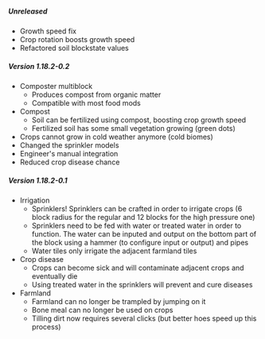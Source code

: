 ##### Unreleased

* Growth speed fix
* Crop rotation boosts growth speed
* Refactored soil blockstate values


##### Version 1.18.2-0.2

* Composter multiblock
  * Produces compost from organic matter
  * Compatible with most food mods
* Compost
  * Soil can be fertilized using compost, boosting crop growth speed
  * Fertilized soil has some small vegetation growing (green dots)
* Crops cannot grow in cold weather anymore (cold biomes)
* Changed the sprinkler models
* Engineer's manual integration
* Reduced crop disease chance

##### Version 1.18.2-0.1

* Irrigation
    * Sprinklers! Sprinklers can be crafted in order to irrigate crops (6 block radius for the regular and 12 blocks for the high pressure one)
    * Sprinklers need to be fed with water or treated water in order to function. The water can be inputed and output on the bottom part of the block using a hammer (to configure input or output) and pipes
    * Water tiles only irrigate the adjacent farmland tiles
* Crop disease
    * Crops can become sick and will contaminate adjacent crops and eventually die
    * Using treated water in the sprinklers will prevent and cure diseases
* Farmland
    * Farmland can no longer be trampled by jumping on it
    * Bone meal can no longer be used on crops
    * Tilling dirt now requires several clicks (but better hoes speed up this process)
